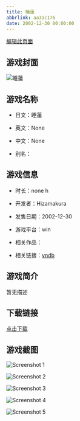```yaml
---
title: 睡蓮
abbrlink: aa31c176
date: 2002-12-30 00:00:00
---
```

[编辑此页面](https://github.com/ACG-3/ADV3-source/blob/main/source/_posts/%E7%9D%A1%E8%93%AE.md)

## 游戏封面

![睡蓮](https://pan.timero.xyz/d/onedrive/img_lib_001/%E7%9D%A1%E8%93%AE_cover.avif)


## 游戏名称

- 日文：睡蓮
- 英文：None
- 中文：None

- 别名：


## 游戏信息

- 时长：none h
- 开发者：Hizamakura
- 发售日期：2002-12-30
- 游戏平台：win
- 相关作品：

- 相关链接：[vndb](https://vndb.org/v24361)


## 游戏简介

暂无描述


## 下载链接

[点击下载](https://pan.timero.xyz/onedrive/adv_lib_001/%E7%9D%A1%E8%93%AE)


## 游戏截图


![Screenshot 1](https://pan.timero.xyz/d/onedrive/img_lib_001/%E7%9D%A1%E8%93%AE_Screenshot_1.avif)

![Screenshot 2](https://pan.timero.xyz/d/onedrive/img_lib_001/%E7%9D%A1%E8%93%AE_Screenshot_2.avif)

![Screenshot 3](https://pan.timero.xyz/d/onedrive/img_lib_001/%E7%9D%A1%E8%93%AE_Screenshot_3.avif)

![Screenshot 4](https://pan.timero.xyz/d/onedrive/img_lib_001/%E7%9D%A1%E8%93%AE_Screenshot_4.avif)

![Screenshot 5](https://pan.timero.xyz/d/onedrive/img_lib_001/%E7%9D%A1%E8%93%AE_Screenshot_5.avif)

